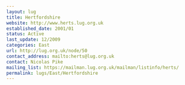 ```yaml
---
layout: lug
title: Hertfordshire
website: http://www.herts.lug.org.uk
established_date: 2001/01
status: Active
last_update: 12/2009
categories: East
url: http://lug.org.uk/node/50
contact_address: mailto:herts@lug.org.uk
contact: Nicolas Pike
mailing_list: https://mailman.lug.org.uk/mailman/listinfo/herts/
permalink: lugs/East/Hertfordshire
---
```

